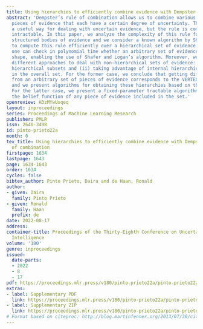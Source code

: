 ```yaml
---
title: Using hierarchies to efficiently combine evidence with Dempster’s rule of combination
abstract: 'Dempster’s rule of combination allows us to combine various independent
  pieces of evidence that each have a certain degree of uncertainty. This provides
  a useful way for dealing with uncertain evidence, but the rule is computationally
  intractable. In this paper, we analyze the complexity of this rule for differently
  structured bodies of evidence and we consider a known algorithm by Shafer and Logan
  to compute this rule efficiently over a hierarchical set of evidence. We show that
  one can check in polynomial time whether an arbitrary set of evidence has a hierarchical
  shape, enabling the use of Shafer and Logan’s algorithm. Moreover, we consider two
  different approaches to deal with non-hierarchical sets of evidence: (i) considering
  hierarchical subsets and (ii) taking advantage of internal hierarchical structures
  in the overall set. For the former case, we conclude that getting different hierarchies
  from an arbitrary set of pieces of evidence corresponds to the VERTEX COVER problem
  and we present algorithms for obtaining these hierarchies based on this correspondence.
  For the latter case, we present a fixed-parameter tractable algorithm which computes
  the belief function of any piece of evidence included in the set.'
openreview: H3zMYwUsqeq
layout: inproceedings
series: Proceedings of Machine Learning Research
publisher: PMLR
issn: 2640-3498
id: pinto-prieto22a
month: 0
tex_title: Using hierarchies to efficiently combine evidence with Dempster’s rule
  of combination
firstpage: 1634
lastpage: 1643
page: 1634-1643
order: 1634
cycles: false
bibtex_author: Pinto Prieto, Daira and de Haan, Ronald
author:
- given: Daira
  family: Pinto Prieto
- given: Ronald
  family: Haan
  prefix: de
date: 2022-08-17
address:
container-title: Proceedings of the Thirty-Eighth Conference on Uncertainty in Artificial
  Intelligence
volume: '180'
genre: inproceedings
issued:
  date-parts:
  - 2022
  - 8
  - 17
pdf: https://proceedings.mlr.press/v180/pinto-prieto22a/pinto-prieto22a.pdf
extras:
- label: Supplementary PDF
  link: https://proceedings.mlr.press/v180/pinto-prieto22a/pinto-prieto22a-supp.pdf
- label: Supplementary ZIP
  link: https://proceedings.mlr.press/v180/pinto-prieto22a/pinto-prieto22a-supp.zip
# Format based on citeproc: http://blog.martinfenner.org/2013/07/30/citeproc-yaml-for-bibliographies/
---
```

